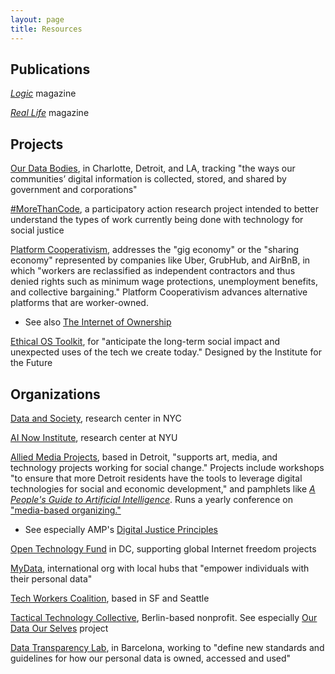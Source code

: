 ```yaml
---
layout: page
title: Resources
---
```


## Publications

[*Logic*](https://logicmag.io/) magazine

[*Real Life*](http://reallifemag.com/) magazine

## Projects

[Our Data Bodies](https://www.odbproject.org/), in Charlotte, Detroit, and LA, tracking "the ways our communities’ digital information is collected, stored, and shared by government and corporations"

[#MoreThanCode](https://morethancode.cc/), a participatory action research project intended to better understand the types of work currently being done with technology for social justice

[Platform Cooperativism](https://platform.coop/about), addresses the "gig economy" or the "sharing economy" represented by companies like Uber, GrubHub, and AirBnB, in which "workers are reclassified as independent contractors and thus denied rights such as minimum wage protections, unemployment benefits, and collective bargaining." Platform Cooperativism advances alternative platforms that are worker-owned.

- See also [The Internet of Ownership](https://ioo.coop/about/)

[Ethical OS Toolkit](https://ethicalos.org/), for "anticipate the long-term social impact and unexpected uses of the tech we create today." Designed by the Institute for the Future

## Organizations

[Data and Society](https://datasociety.net/), research center in NYC

[AI Now Institute](https://ainowinstitute.org/), research center at NYU

[Allied Media Projects](https://alliedmedia.org/), based in Detroit, "supports art, media, and technology projects working for social change." Projects include workshops "to ensure that more Detroit residents have the tools to leverage digital technologies for social and economic development," and pamphlets like [*A People's Guide to Artificial Intelligence*](https://store.alliedmedia.org/products/a-peoples-guide-to-ai). Runs a yearly conference on ["media-based organizing."](https://www.alliedmedia.org/news/2018/09/14/chrysalis-year)

- See especially AMP's [Digital Justice Principles](https://www.alliedmedia.org/ddjc/principles)

[Open Technology Fund](https://www.opentech.fund/) in DC, supporting global Internet freedom projects

[MyData](https://mydata.org), international org with local hubs that "empower individuals with their personal data"

[Tech Workers Coalition](https://techworkerscoalition.org/), based in SF and Seattle

[Tactical Technology Collective](https://tacticaltech.org/), Berlin-based nonprofit. See especially [Our Data Our Selves](https://ourdataourselves.tacticaltech.org/) project

[Data Transparency Lab](http://datatransparencylab.org/), in Barcelona, working to "define new standards and guidelines for how our personal data is owned, accessed and used"
